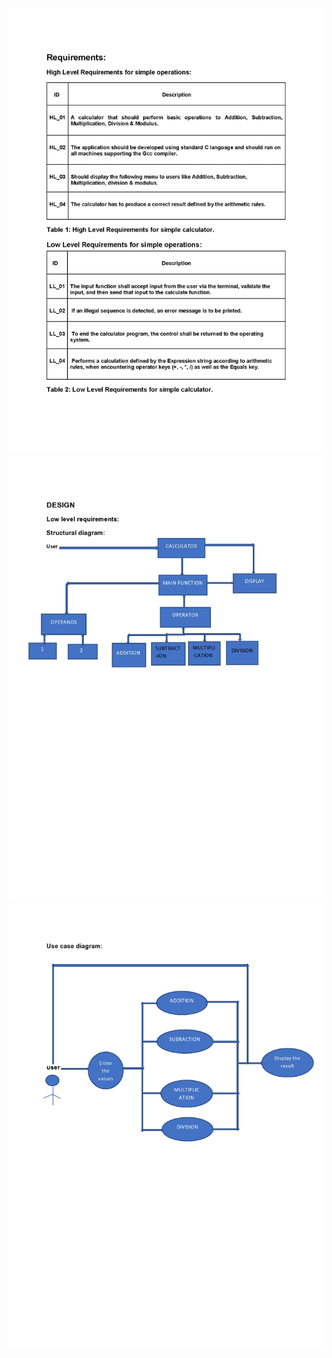 ![alt text](https://github.com/99003572/Arya-Calculator/blob/main/Requirements/pree_00001.jpg)
![alt text](https://github.com/99003572/Arya-Calculator/blob/main/Requirements/pree1(1)-page0001(1).jpg)
![alt text](https://github.com/99003572/Arya-Calculator/blob/main/Requirements/pree1(1)-page0002.jpg)
